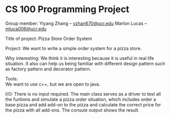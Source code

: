 # CS 100 Programming Project
Group member:
Yiyang Zhang – yzhan670@ucr.edu
Marlon Lucas – mluca006@ucr.edu

Title of project:
Pizza Store Order System

Project:
	We want to write a simple order system for a pizza store. 

Why interesting:
	We think it is interesting because it is useful in real life situation. It also can help us being familiar with different design pattern such as factory pattern and decorator pattern.

Tools:    
  We want to use c++, but we are open to java.

I/O:
There is no input required. The main class serves as a driver to test all the funtions and simulate a pizza order situation, which includes order a base pizza and add add-on to the pizza and calculate the correct price for the pizza with all add-ons. The consule output shows the result.
